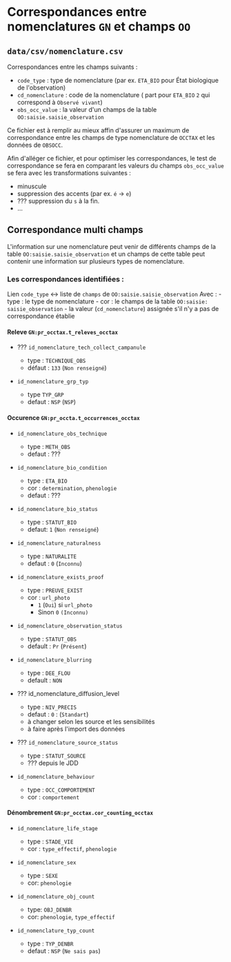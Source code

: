 # Correspondances entre nomenclatures `GN` et champs `OO`

## `data/csv/nomenclature.csv`

Correspondances entre les champs suivants :
   - `code_type` : type de nomenclature (par ex. `ETA_BIO` pour État biologique de l'observation)
   - `cd_nomenclature` : code de la nomenclature  ( part pour `ETA_BIO` `2` qui correspond à `Observé vivant`)
   - `obs_occ_value` : la valeur d'un champs de la table `OO:saisie.saisie_observation` 

Ce fichier est à remplir au mieux affin d'assurer un maximum de correspondance entre les champs de type nomenclature de `OCCTAX` et les données de `OBSOCC`.

Afin d'alléger ce fichier, et pour optimiser les correspondances, le test de correspondance se fera en comparant les valeurs du champs `obs_occ_value` se fera avec les transformations suivantes : 
- minuscule
- suppression des accents (par ex. `é`  -> `e`)
- ??? suppression du `s` à la fin.
- ...

## Correspondance multi champs

L'information sur une nomenclature peut venir de différents champs de la table `OO:saisie.saisie_observation` et un champs de
cette table peut contenir une information sur plusieurs types de nomenclature.

### Les correspondances identifiées : 
 
 Lien `code_type` <-> liste de `champs` de `OO:saisie.saisie_observation`
  Avec : 
    - type : le type de nomenclature
    - cor : le champs de la table `OO:saisie: saisie_observation`
    - la valeur (`cd_nomenclature`) assignée s'il n'y a pas de correspondance établie

#### Releve `GN:pr_occtax.t_releves_occtax`

- ??? `id_nomenclature_tech_collect_campanule`
  - type : `TECHNIQUE_OBS`
  - défaut : `133` (`Non renseigné`)

- `id_nomenclature_grp_typ`
  - type `TYP_GRP` 
  - defaut : `NSP` (`NSP`)


#### Occurence `GN:pr_occta.t_occurrences_occtax`

  - `id_nomenclature_obs_technique`
    - type : `METH_OBS`
    - defaut : ???

  - `id_nomenclature_bio_condition`
    - type : `ETA_BIO`
    - cor : `determination`, `phenologie`
    - defaut : ???
  
  - `id_nomenclature_bio_status`
    - type : `STATUT_BIO`
    - defaut: `1` (`Non renseigné`)  

  - `id_nomenclature_naturalness`
    - type : `NATURALITE`
    - defaut : `0` (`Inconnu`)

  - `id_nomenclature_exists_proof`
    - type : `PREUVE_EXIST`
    - cor : `url_photo`
      - `1` (`Oui`) si `url_photo`
      - Sinon `0` `(Inconnu)`

  - `id_nomenclature_observation_status`
    - type : `STATUT_OBS`
    - default : `Pr` (`Présent`)

  - `id_nomenclature_blurring`
    - type : `DEE_FLOU`
    - default : `NON`

  - ??? id_nomenclature_diffusion_level
    - type : `NIV_PRECIS`
    - defaut : `0` : (`Standart`)
    - à changer selon les source et les sensibilités
    - à faire après l'import des données

  - ??? `id_nomenclature_source_status`
    - type : `STATUT_SOURCE`
    - ??? depuis le JDD

  - `id_nomenclature_behaviour`
    - type : `OCC_COMPORTEMENT`
    - cor : `comportement`
  
#### Dénombrement `GN:pr_occtax.cor_counting_occtax`
  
  - `id_nomenclature_life_stage`
    - type : `STADE_VIE`
    - cor : `type_effectif`, `phenologie`

  - `id_nomenclature_sex`
    - type : `SEXE`
    - cor: `phenologie`

  - `id_nomenclature_obj_count`
    - type: `OBJ_DENBR`
    - cor: `phenologie`, `type_effectif`

  - `id_nomenclature_typ_count`
    - type : `TYP_DENBR`
    - defaut : `NSP` (`Ne sais pas`)
